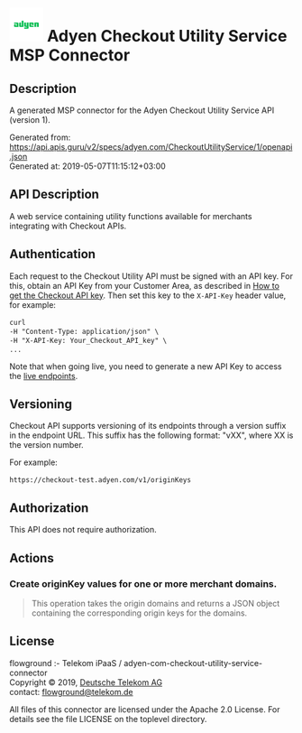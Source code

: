 # ![LOGO](logo.png) Adyen Checkout Utility Service MSP Connector

## Description

A generated MSP connector for the Adyen Checkout Utility Service API (version 1).

Generated from: https://api.apis.guru/v2/specs/adyen.com/CheckoutUtilityService/1/openapi.json<br/>
Generated at: 2019-05-07T11:15:12+03:00

## API Description

A web service containing utility functions available for merchants integrating with Checkout APIs.
## Authentication
Each request to the Checkout Utility API must be signed with an API key. For this, obtain an API Key from your Customer Area, as described in [How to get the Checkout API key](https://docs.adyen.com/developers/user-management/how-to-get-the-checkout-api-key). Then set this key to the `X-API-Key` header value, for example:

```
curl
-H "Content-Type: application/json" \
-H "X-API-Key: Your_Checkout_API_key" \
...
```
Note that when going live, you need to generate a new API Key to access the [live endpoints](https://docs.adyen.com/developers/api-reference/live-endpoints).

## Versioning
Checkout API supports versioning of its endpoints through a version suffix in the endpoint URL. This suffix has the following format: "vXX", where XX is the version number.

For example:
```
https://checkout-test.adyen.com/v1/originKeys
```

## Authorization

This API does not require authorization.

## Actions

### Create originKey values for one or more merchant domains.

> This operation takes the origin domains and returns a JSON object containing the corresponding origin keys for the domains.

## License

flowground :- Telekom iPaaS / adyen-com-checkout-utility-service-connector<br/>
Copyright © 2019, [Deutsche Telekom AG](https://www.telekom.de)<br/>
contact: flowground@telekom.de

All files of this connector are licensed under the Apache 2.0 License. For details
see the file LICENSE on the toplevel directory.
